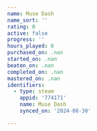 ```yaml
---
name: Muse Dash
name_sort: ''
rating: 0
active: false
progress: ''
hours_played: 0
purchased_on: .nan
started_on: .nan
beaten_on: .nan
completed_on: .nan
mastered_on: .nan
identifiers:
  - type: steam
    appid: '774171'
    name: Muse Dash
    synced_on: '2024-08-30'

---
```

